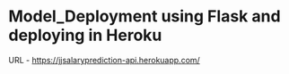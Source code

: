 # Model_Deployment using Flask and deploying in Heroku

URL - https://jjsalaryprediction-api.herokuapp.com/
